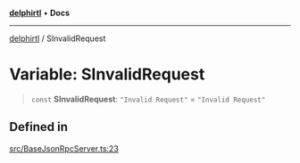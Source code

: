 [**delphirtl**](../README.md) • **Docs**

***

[delphirtl](../globals.md) / SInvalidRequest

# Variable: SInvalidRequest

> `const` **SInvalidRequest**: `"Invalid Request"` = `"Invalid Request"`

## Defined in

[src/BaseJsonRpcServer.ts:23](https://github.com/chuacw/delphirtl/blob/b3907023d1eb39f3475defc4550602b3d9c50b9d/src/BaseJsonRpcServer.ts#L23)
